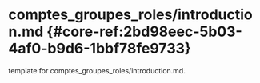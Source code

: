 # comptes_groupes_roles/introduction.md  {#core-ref:2bd98eec-5b03-4af0-b9d6-1bbf78fe9733}
 
<span class="fixme template"> template for comptes_groupes_roles/introduction.md.</span>
